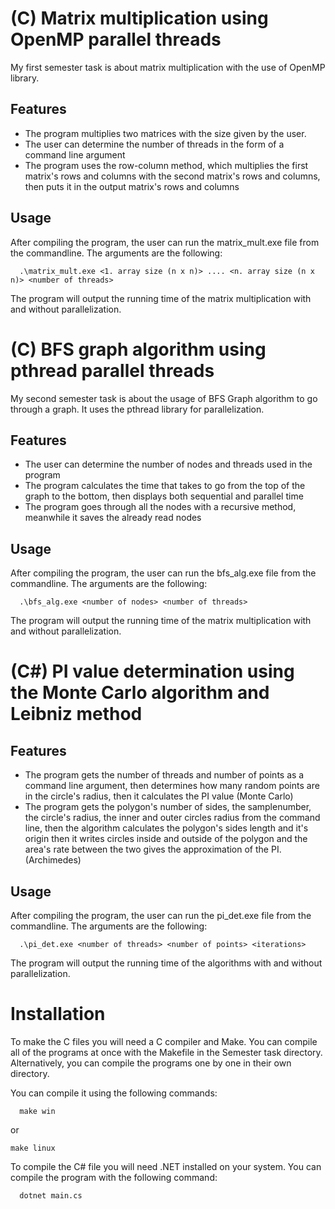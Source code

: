 
# (C) Matrix multiplication using OpenMP parallel threads

My first semester task is about matrix multiplication with the use of OpenMP library. 


## Features

- The program multiplies two matrices with the size given by the user.
- The user can determine the number of threads in the form of a command line argument
- The program uses the row-column method, which multiplies the first matrix's rows and columns with the second matrix's rows and columns, then puts it in the output matrix's rows and columns

## Usage

After compiling the program, the user can run the matrix_mult.exe file from the commandline.
The arguments are the following:
<br />
```CLI
  .\matrix_mult.exe <1. array size (n x n)> .... <n. array size (n x n)> <number of threads>
```
The program will output the running time of the matrix multiplication with and without parallelization.
<br />

# (C) BFS graph algorithm using pthread parallel threads

My second semester task is about the usage of BFS Graph algorithm to go through a graph. It uses the pthread library for parallelization.

## Features

- The user can determine the number of nodes and threads used in the program
- The program calculates the time that takes to go from the top of the graph to the bottom, then displays both sequential and parallel time
- The program goes through all the nodes with a recursive method, meanwhile it saves the already read nodes


## Usage

After compiling the program, the user can run the bfs_alg.exe file from the commandline.
The arguments are the following:
<br />
```CLI
  .\bfs_alg.exe <number of nodes> <number of threads>
```
The program will output the running time of the matrix multiplication with and without parallelization.
<br />

# (C#) PI value determination using the Monte Carlo algorithm and Leibniz method

## Features
- The program gets the number of threads and number of points as a command line argument, then determines how many random points are in the circle's radius, then it calculates the PI value (Monte Carlo)
- The program gets the polygon's number of sides, the samplenumber, the circle's radius, the inner and outer circles radius from the command line, then the algorithm calculates the polygon's sides length and it's origin then it writes circles inside and outside of the polygon and the area's rate between the two gives the approximation of the PI. (Archimedes)


## Usage

After compiling the program, the user can run the pi_det.exe file from the commandline.
The arguments are the following:
<br />
```CLI
  .\pi_det.exe <number of threads> <number of points> <iterations>
```
The program will output the running time of the algorithms with and without parallelization.

# Installation

To make the C files you will need a C compiler and Make.
You can compile all of the programs at once with the Makefile in the Semester task directory.
Alternatively, you can compile the programs one by one in their own directory.

You can compile it using the following commands:
```Make
  make win
 ```
  or
  ```Make
  make linux
```

To compile the C# file you will need .NET installed on your system.
You can compile the program with the following command:
```.NET
  dotnet main.cs
```